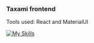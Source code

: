 ### Taxami frontend

Tools used: React and MaterialUI


[![My Skills](https://skillicons.dev/icons?i=react,materialui&theme=dark)](https://skillicons.dev)
